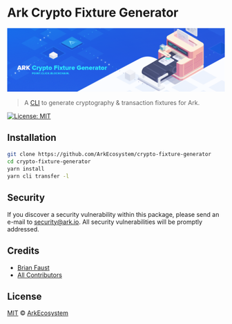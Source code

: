 # Ark Crypto Fixture Generator

<p align="center">
    <img src="https://github.com/ArkEcosystem/crypto-fixture-generator/blob/master/banner.png" />
</p>

> A [CLI](https://en.wikipedia.org/wiki/Command-line_interface) to generate cryptography & transaction fixtures for Ark.

[![License: MIT](https://img.shields.io/badge/License-MIT-yellow.svg)](https://opensource.org/licenses/MIT)

## Installation

```bash
git clone https://github.com/ArkEcosystem/crypto-fixture-generator
cd crypto-fixture-generator
yarn install
yarn cli transfer -l
```

## Security

If you discover a security vulnerability within this package, please send an e-mail to security@ark.io. All security vulnerabilities will be promptly addressed.

## Credits

- [Brian Faust](https://github.com/faustbrian)
- [All Contributors](../../../../contributors)

## License

[MIT](LICENSE) © [ArkEcosystem](https://ark.io)

